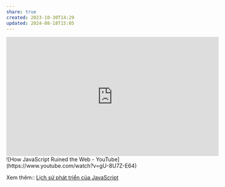 ```yaml
---
share: true
created: 2023-10-30T14:29
updated: 2024-08-18T15:05
---
```

<iframe width="560" height="315" src="https://www.youtube.com/embed/5EsLj3JOdE0?si=ydCqkWbLypknVQW8" title="YouTube video player" frameborder="0" allow="accelerometer; autoplay; clipboard-write; encrypted-media; gyroscope; picture-in-picture; web-share" referrerpolicy="strict-origin-when-cross-origin" allowfullscreen></iframe>
![How JavaScript Ruined the Web - YouTube](https://www.youtube.com/watch?v=gU-8U7Z-E64)

Xem thêm:: [Lịch sử phát triển của JavaScript](../../../Ng%C3%B4n%20ng%E1%BB%AF/Ng%C3%B4n%20ng%E1%BB%AF%20l%E1%BA%ADp%20tr%C3%ACnh/JavaScript%20v%C3%A0%20Python/JavaScript/L%E1%BB%8Bch%20s%E1%BB%AD%20ph%C3%A1t%20tri%E1%BB%83n%20c%E1%BB%A7a%20JavaScript.md)